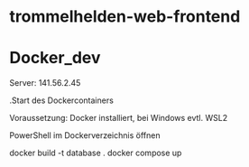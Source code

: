 # trommelhelden-web-frontend

# Docker_dev
Server: 141.56.2.45

.Start des Dockercontainers 

Voraussetzung: Docker installiert, bei Windows evtl. WSL2

PowerShell im Dockerverzeichnis öffnen

docker build -t database .
docker compose up 